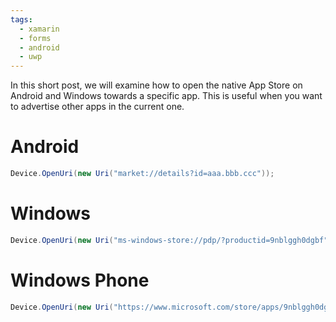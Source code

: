 ```yaml
---
tags:
  - xamarin
  - forms
  - android
  - uwp
---
```


In this short post, we will examine how to open the native App Store on Android and Windows towards a specific app. This is useful when you want to advertise other apps in the current one.

# Android

``` c#
Device.OpenUri(new Uri("market://details?id=aaa.bbb.ccc"));
```

# Windows

``` c#
Device.OpenUri(new Uri("ms-windows-store://pdp/?productid=9nblggh0dgbf"));
```

# Windows Phone

``` c#
Device.OpenUri(new Uri("https://www.microsoft.com/store/apps/9nblggh0dgbf"));
```